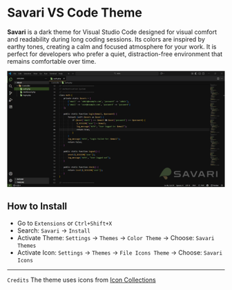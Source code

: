 # Savari VS Code Theme

**Savari** is a dark theme for Visual Studio Code designed for visual comfort and readability during long coding sessions. Its colors are inspired by earthy tones, creating a calm and focused atmosphere for your work. It is perfect for developers who prefer a quiet, distraction-free environment that remains comfortable over time.

![Savari Theme Preview](./screenshot.png)

## How to Install

- Go to `Extensions` or `Ctrl+Shift+X`
- Search: `Savari` → `Install`
- Activate Theme: `Settings` → `Themes` → `Color Theme` → Choose: `Savari Themes`
- Activate Icon: `Settings` → `Themes` → `File Icons Theme` → Choose: `Savari Icons`

---

`Credits` The theme uses icons from [Icon Collections](https://www.svgrepo.com/collection/chunk-16px-thick-interface-icons)
